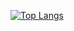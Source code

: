 [![Top Langs](https://github-readme-stats.vercel.app/api?username=meysam-jeffrey&layout=compact)](https://github.com/meysam-jeffrey/github-readme-stats)
